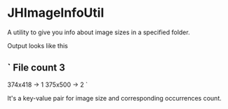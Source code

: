 JHImageInfoUtil
===============

A utility to give you info about image sizes in a specified folder.


Output looks like this

`
File count 3 
------------
374x418 -> 1
375x500 -> 2
`

It's a key-value pair for image size and corresponding occurrences count.